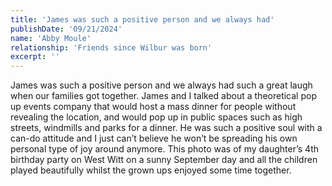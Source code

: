 ```yaml
---
title: 'James was such a positive person and we always had'
publishDate: '09/21/2024'
name: 'Abby Moule'
relationship: 'Friends since Wilbur was born'
excerpt: ''
---
```


James was such a positive person and we always had such a great laugh when our families got together. 
James and I talked about a theoretical pop up events  company that would host a mass dinner for people without revealing the location, and would pop up in public spaces such as high streets, windmills and parks for a dinner. He was such a positive soul with a can-do attitude and I just can’t believe he won’t be spreading his own personal type of joy around anymore. 
This photo was of my daughter’s 4th birthday party on West Witt on a sunny September day and all the children played beautifully whilst the grown ups enjoyed some time together.